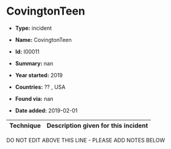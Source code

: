 # CovingtonTeen

* **Type:** incident

* **Name:** CovingtonTeen

* **Id:** I00011

* **Summary:** nan

* **Year started:** 2019

* **Countries:** ?? , USA

* **Found via:** nan

* **Date added:** 2019-02-01
 

| Technique | Description given for this incident |
| --------- | ------------------------- |


DO NOT EDIT ABOVE THIS LINE - PLEASE ADD NOTES BELOW
